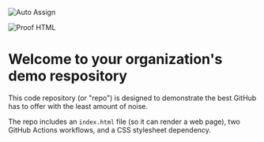 ![Auto Assign](https://github.com/Sistema-de-Gestao-de-Donativos/demo-repository/actions/workflows/auto-assign.yml/badge.svg)

![Proof HTML](https://github.com/Sistema-de-Gestao-de-Donativos/demo-repository/actions/workflows/proof-html.yml/badge.svg)

# Welcome to your organization's demo respository
This code repository (or "repo") is designed to demonstrate the best GitHub has to offer with the least amount of noise.

The repo includes an `index.html` file (so it can render a web page), two GitHub Actions workflows, and a CSS stylesheet dependency.
